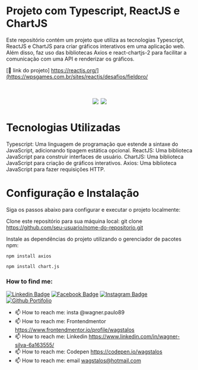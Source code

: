 # Projeto com Typescript, ReactJS e ChartJS

Este repositório contém um projeto que utiliza as tecnologias Typescript, ReactJS e ChartJS para criar gráficos interativos em uma aplicação web. Além disso, faz uso das bibliotecas Axios e react-chartjs-2 para facilitar a comunicação com uma API e renderizar os gráficos.

[🔗 link  do projeto]
https://reactjs.org/](https://wpsgames.com.br/sites/reactjs/desafios/fieldpro/

<h1 align="center">
<img src="https://img.shields.io/static/v1?label=Site&message=ReactJS&color=3498db&style=for-the-badge&logo="/>
<img src="https://img.shields.io/static/v1?label=Status&message=ok&color=2ecc71&style=for-the-badge&logo="/>
</h1>

# Tecnologias Utilizadas
Typescript: Uma linguagem de programação que estende a sintaxe do JavaScript, adicionando tipagem estática opcional.
ReactJS: Uma biblioteca JavaScript para construir interfaces de usuário.
ChartJS: Uma biblioteca JavaScript para criação de gráficos interativos.
Axios: Uma biblioteca JavaScript para fazer requisições HTTP.

# Configuração e Instalação

Siga os passos abaixo para configurar e executar o projeto localmente:

Clone este repositório para sua máquina local:
git clone https://github.com/seu-usuario/nome-do-repositorio.git

Instale as dependências do projeto utilizando o gerenciador de pacotes npm:

```npm install axios```

```npm install chart.js```



### How to find me:

[![Linkedin Badge](https://img.shields.io/badge/LinkedIn-0077B5?style=for-the-badge&logo=linkedin&logoColor=white&link=https://www.linkedin.com/in/wagner-silva-6a163555/)](https://www.linkedin.com/in/wagner-silva-6a163555/)
[![Facebook Badge](https://img.shields.io/badge/Facebook-1877F2?style=for-the-badge&logo=facebook&logoColor=white&link=)](https://www.facebook.com/wagstalos/)
[![Instagram Badge](https://img.shields.io/badge/Instagram-E4405F?style=for-the-badge&logo=instagram&logoColor=white&link=https://www.instagram.com/wagner.paulo89/)](https://www.instagram.com/wagner.paulo89/)
[![Github Portifolio](https://img.shields.io/badge/Portfolio-{feca57}?style=for-the-badge&logo={Portifolio}&logoColor=white&link=http://portfolio.wpsgames.com.br/)](http://portfolio.wpsgames.com.br/)


- 📫 How to reach me: insta @wagner.paulo89 
- 📫 How to reach me: Frontendmentor https://www.frontendmentor.io/profile/wagstalos
- 📫 How to reach me: Linkedin https://www.linkedin.com/in/wagner-silva-6a163555/
- 📫 How to reach me: Codepen https://codepen.io/wagstalos
- 📫 How to reach me: email wagstalos@hotmail.com
